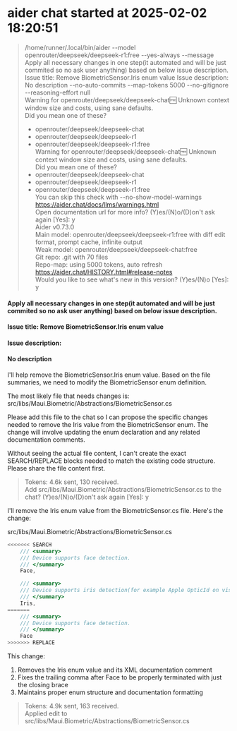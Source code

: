 
# aider chat started at 2025-02-02 18:20:51

> /home/runner/.local/bin/aider --model openrouter/deepseek/deepseek-r1:free --yes-always --message Apply all necessary changes in one step(it automated and will be just commited so no ask user anything) based on below issue description. 
Issue title: Remove BiometricSensor.Iris enum value
Issue description:
No description --no-auto-commits --map-tokens 5000 --no-gitignore --reasoning-effort null  
> Warning for openrouter/deepseek/deepseek-chat:free: Unknown context window size and costs, using sane defaults.  
> Did you mean one of these?  
> - openrouter/deepseek/deepseek-chat  
> - openrouter/deepseek/deepseek-r1  
> - openrouter/deepseek/deepseek-r1:free  
> Warning for openrouter/deepseek/deepseek-chat:free: Unknown context window size and costs, using sane defaults.  
> Did you mean one of these?  
> - openrouter/deepseek/deepseek-chat  
> - openrouter/deepseek/deepseek-r1  
> - openrouter/deepseek/deepseek-r1:free  
> You can skip this check with --no-show-model-warnings  
> https://aider.chat/docs/llms/warnings.html  
> Open documentation url for more info? (Y)es/(N)o/(D)on't ask again [Yes]: y  
> Aider v0.73.0  
> Main model: openrouter/deepseek/deepseek-r1:free with diff edit format, prompt cache, infinite output  
> Weak model: openrouter/deepseek/deepseek-chat:free  
> Git repo: .git with 70 files  
> Repo-map: using 5000 tokens, auto refresh  
> https://aider.chat/HISTORY.html#release-notes  
> Would you like to see what's new in this version? (Y)es/(N)o [Yes]: y  

#### Apply all necessary changes in one step(it automated and will be just commited so no ask user anything) based on below issue description.   
#### Issue title: Remove BiometricSensor.Iris enum value  
#### Issue description:  
#### No description  

I'll help remove the BiometricSensor.Iris enum value. Based on the file summaries, we need to modify the BiometricSensor enum definition.

The most likely file that needs changes is:
src/libs/Maui.Biometric/Abstractions/BiometricSensor.cs

Please add this file to the chat so I can propose the specific changes needed to remove the Iris value from the BiometricSensor enum. The change will involve updating the enum declaration and any related documentation comments.

Without seeing the actual file content, I can't create the exact SEARCH/REPLACE blocks needed to match the existing code structure. Please share the file content first.

> Tokens: 4.6k sent, 130 received.  
> Add src/libs/Maui.Biometric/Abstractions/BiometricSensor.cs to the chat? (Y)es/(N)o/(D)on't ask again [Yes]: y  

I'll remove the Iris enum value from the BiometricSensor.cs file. Here's the change:

src/libs/Maui.Biometric/Abstractions/BiometricSensor.cs
```csharp
<<<<<<< SEARCH
    /// <summary>
    /// Device supports face detection.
    /// </summary>
    Face,

    /// <summary>
    /// Device supports iris detection(for example Apple OpticId on visionOS).
    /// </summary>
    Iris,
=======
    /// <summary>
    /// Device supports face detection.
    /// </summary>
    Face
>>>>>>> REPLACE
```

This change:
1. Removes the Iris enum value and its XML documentation comment
2. Fixes the trailing comma after Face to be properly terminated with just the closing brace
3. Maintains proper enum structure and documentation formatting

> Tokens: 4.9k sent, 163 received.  
> Applied edit to src/libs/Maui.Biometric/Abstractions/BiometricSensor.cs  
